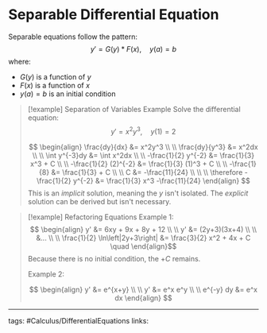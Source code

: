 # Separable Differential Equation
Separable equations follow the pattern:
$$
y' = G(y)*F(x), \quad y(a) = b
$$
where:
- $G(y)$ is a function of $y$
- $F(x)$ is a function of $x$
- $y(a) = b$ is an initial condition



> [!example] Separation of Variables Example
> Solve the differential equation:
> $$
> y' = x^2y^3, \quad y(1) = 2
> $$
> 
> $$
> \begin{align}
> \frac{dy}{dx} &= x^2y^3 \\ \\
> \frac{dy}{y^3} &= x^2dx \\ \\
> \int y^{-3}dy &= \int x^2dx \\ \\
> -\frac{1}{2} y^{-2} &= \frac{1}{3} x^3 + C \\ \\
> -\frac{1}{2} (2)^{-2} &= \frac{1}{3} (1)^3 + C \\ \\
> -\frac{1}{8} &= \frac{1}{3} + C \\ \\
> C &= -\frac{11}{24} \\ \\ \\
> \therefore
> -\frac{1}{2} y^{-2} &= \frac{1}{3} x^3 -\frac{11}{24}
> \end{align}
> $$
> This is an *implicit* solution, meaning the $y$ isn't isolated. The *explicit* solution can be derived but isn't necessary.


> [!example] Refactoring Equations
> Example 1:
> $$ \begin{align}
> y' &= 6xy + 9x + 8y + 12 \\ \\
> y' &= (2y+3)(3x+4) \\ \\
> &... \\ \\
> \frac{1}{2} \ln\left|2y+3\right| &= \frac{3}{2} x^2 + 4x + C \quad
> \end{align}$$
> Because there is no initial condition, the $+C$ remains.
> 
> Example 2:
> 
> $$ \begin{align}
> y' &= e^{x+y} \\ \\
> y' &= e^x e^y \\ \\
> e^{-y} dy &= e^x dx
> \end{align} $$


---
tags: #Calculus/DifferentialEquations 
links: